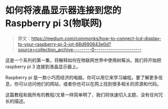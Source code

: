 # 如何将液晶显示器连接到您的 Raspberry pi 3(物联网)

> 原文：<https://medium.com/coinmonks/how-to-connect-lcd-display-to-your-raspberry-pi-3-iot-68d990843e0d?source=collection_archive---------0----------------------->

这是一个系列的第一集，将解释如何在物联网世界中使用树莓派。我们将开始把 raspberry pi 3 连接到液晶显示器上。

Raspberry pi 是一款小巧而经济的电脑，你可以用它来学习编程。要了解更多信息，你可以访问他们的网站，或者你也可以在网上找到很多相关的资源和代码。

这篇教程和我所有的教程/文章一样简单明了，我们将快速切入主题，没有任何冗长的描述。